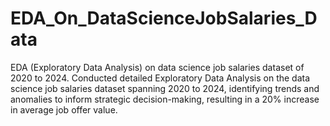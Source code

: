 # EDA_On_DataScienceJobSalaries_Data
EDA (Exploratory Data Analysis) on data science job salaries dataset of 2020 to 2024.
Conducted detailed Exploratory Data Analysis on the data science job salaries dataset spanning 2020 to 2024, identifying trends and anomalies to inform strategic decision-making, resulting in a 20% increase in average job offer value.

